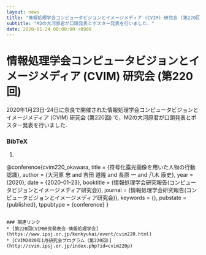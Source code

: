 ```yaml
---
layout: news
title: "情報処理学会コンピュータビジョンとイメージメディア (CVIM) 研究会 (第220回)"
subtitle: "M2の大河原君が口頭発表とポスター発表を行いました．"
date: 2020-01-24 00:00:00 +0900
---
```


# 情報処理学会コンピュータビジョンとイメージメディア (CVIM) 研究会 (第220回)

2020年1月23日-24日に奈良で開催された情報処理学会コンピュータビジョンとイメージメディア (CVIM) 研究会 (第220回) で，M2の大河原君が口頭発表とポスター発表を行いました．

### BibTeX
1. ```bibtex
@conference{cvim220_okawara,
  title = {符号化露光画像を用いた人物の行動認識},
  author = {大河原 忠 and 吉田 道隆 and 長原 一 and 八木 康史},
  year = {2020},
  date = {2020-01-23},
  booktitle = {情報処理学会研究報告(コンピュータビジョンとイメージメディア研究会)},
  journal = {情報処理学会研究報告(コンピュータビジョンとイメージメディア研究会)},
  keywords = {},
  pubstate = {published},
  tppubtype = {conference}
}
```

### 関連リンク
* [第220回CVIM研究発表会-情報処理学会](https://www.ipsj.or.jp/kenkyukai/event/cvim220.html)
* [CVIM2020年1月研究会プログラム（第220回）](http://cvim.ipsj.or.jp/index.php?id=cvim220p)
